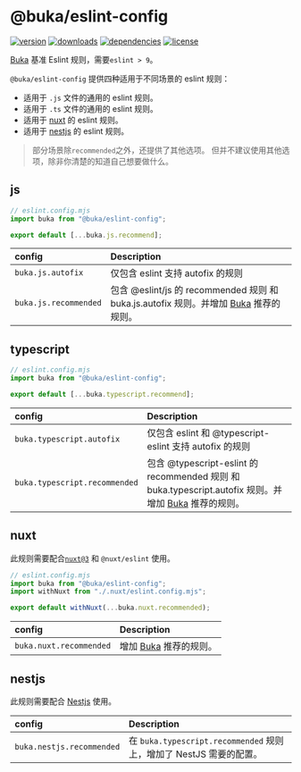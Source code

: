# @buka/eslint-config

[npm]: https://www.npmjs.com/package/@buka/class-transformer-extra
[Buka]: https://github.com/buka-lnc

[![version](https://img.shields.io/npm/v/@buka/eslint-config.svg?logo=npm&style=for-the-badge)][npm]
[![downloads](https://img.shields.io/npm/dm/@buka/eslint-config.svg?logo=npm&style=for-the-badge)][npm]
[![dependencies](https://img.shields.io/librariesio/release/npm/@buka/eslint-config?logo=npm&style=for-the-badge)][npm]
[![license](https://img.shields.io/npm/l/@buka/eslint-config.svg?logo=github&style=for-the-badge)][npm]

[Buka][Buka] 基准 Eslint 规则，需要`eslint > 9`。

`@buka/eslint-config` 提供四种适用于不同场景的 eslint 规则：

- 适用于 `.js` 文件的通用的 eslint 规则。
- 适用于 `.ts` 文件的通用的 eslint 规则。
- 适用于 [nuxt](https://nuxt.com/) 的 eslint 规则。
- 适用于 [nestjs](https://nestjs.com/) 的 eslint 规则。

> 部分场景除`recommended`之外，还提供了其他选项。
> 但并不建议使用其他选项，除非你清楚的知道自己想要做什么。

## js

```javascript
// eslint.config.mjs
import buka from "@buka/eslint-config";

export default [...buka.js.recommend];
```

| config                | Description                                                                                   |
| :-------------------- | :-------------------------------------------------------------------------------------------- |
| `buka.js.autofix`     | 仅包含 eslint 支持 autofix 的规则                                                             |
| `buka.js.recommended` | 包含 @eslint/js 的 recommended 规则 和 buka.js.autofix 规则。并增加 [Buka][Buka] 推荐的规则。 |

## typescript

```javascript
// eslint.config.mjs
import buka from "@buka/eslint-config";

export default [...buka.typescript.recommend];
```

| config                        | Description                                                                                                   |
| :---------------------------- | :------------------------------------------------------------------------------------------------------------ |
| `buka.typescript.autofix`     | 仅包含 eslint 和 @typescript-eslint 支持 autofix 的规则                                                       |
| `buka.typescript.recommended` | 包含 @typescript-eslint 的 recommended 规则 和 buka.typescript.autofix 规则。并增加 [Buka][Buka] 推荐的规则。 |

## nuxt

此规则需要配合[`nuxt@3`](https://nuxt.com/) 和 `@nuxt/eslint` 使用。

```javascript
// eslint.config.mjs
import buka from "@buka/eslint-config";
import withNuxt from "./.nuxt/eslint.config.mjs";

export default withNuxt(...buka.nuxt.recommended);
```

| config                  | Description                    |
| :---------------------- | :----------------------------- |
| `buka.nuxt.recommended` | 增加 [Buka][Buka] 推荐的规则。 |

## nestjs

此规则需要配合 [Nestjs](https://nestjs.com/) 使用。

| config                    | Description                                                         |
| :------------------------ | :------------------------------------------------------------------ |
| `buka.nestjs.recommended` | 在 `buka.typescript.recommended` 规则上，增加了 NestJS 需要的配置。 |
